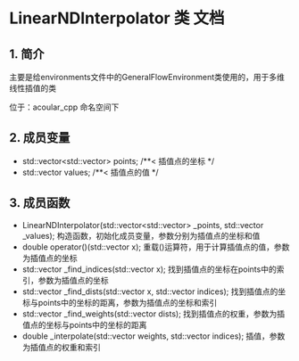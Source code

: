 # LinearNDInterpolator 类 文档

## 1. 简介

主要是给environments文件中的GeneralFlowEnvironment类使用的，用于多维线性插值的类

位于：acoular_cpp 命名空间下

## 2. 成员变量

+ std::vector<std::vector<double>> points; /**< 插值点的坐标 */
+ std::vector<double> values; /**< 插值点的值 */

## 3. 成员函数

+ LinearNDInterpolator(std::vector<std::vector<double>> _points, std::vector<double> _values); 构造函数，初始化成员变量，参数分别为插值点的坐标和值
+ double operator()(std::vector<double> x); 重载()运算符，用于计算插值点的值，参数为插值点的坐标
+ std::vector<int> _find_indices(std::vector<double> x); 找到插值点的坐标在points中的索引，参数为插值点的坐标
+ std::vector<double> _find_dists(std::vector<double> x, std::vector<int> indices); 找到插值点的坐标与points中的坐标的距离，参数为插值点的坐标和索引
+ std::vector<double> _find_weights(std::vector<double> dists); 找到插值点的权重，参数为插值点的坐标与points中的坐标的距离
+ double _interpolate(std::vector<double> weights, std::vector<int> indices); 插值，参数为插值点的权重和索引